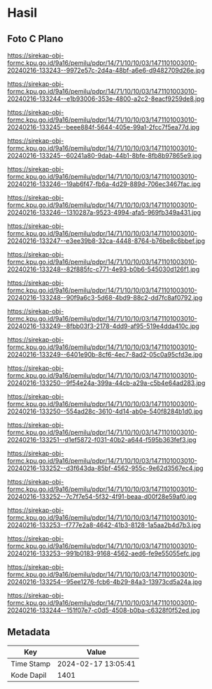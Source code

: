 # Hasil

## Foto C Plano

https://sirekap-obj-formc.kpu.go.id/9a16/pemilu/pdpr/14/71/10/10/03/1471101003010-20240216-133243--9972e57c-2d4a-48bf-a6e6-d9482709d26e.jpg

https://sirekap-obj-formc.kpu.go.id/9a16/pemilu/pdpr/14/71/10/10/03/1471101003010-20240216-133244--e1b93006-353e-4800-a2c2-8eacf9259de8.jpg

https://sirekap-obj-formc.kpu.go.id/9a16/pemilu/pdpr/14/71/10/10/03/1471101003010-20240216-133245--beee884f-5644-405e-99a1-2fcc7f5ea77d.jpg

https://sirekap-obj-formc.kpu.go.id/9a16/pemilu/pdpr/14/71/10/10/03/1471101003010-20240216-133245--60241a80-9dab-44b1-8bfe-8fb8b97865e9.jpg

https://sirekap-obj-formc.kpu.go.id/9a16/pemilu/pdpr/14/71/10/10/03/1471101003010-20240216-133246--19ab6f47-fb6a-4d29-889d-706ec3467fac.jpg

https://sirekap-obj-formc.kpu.go.id/9a16/pemilu/pdpr/14/71/10/10/03/1471101003010-20240216-133246--1310287a-9523-4994-afa5-969fb349a431.jpg

https://sirekap-obj-formc.kpu.go.id/9a16/pemilu/pdpr/14/71/10/10/03/1471101003010-20240216-133247--e3ee39b8-32ca-4448-8764-b76be8c6bbef.jpg

https://sirekap-obj-formc.kpu.go.id/9a16/pemilu/pdpr/14/71/10/10/03/1471101003010-20240216-133248--82f885fc-c771-4e93-b0b6-545030d126f1.jpg

https://sirekap-obj-formc.kpu.go.id/9a16/pemilu/pdpr/14/71/10/10/03/1471101003010-20240216-133248--90f9a6c3-5d68-4bd9-88c2-dd7fc8af0792.jpg

https://sirekap-obj-formc.kpu.go.id/9a16/pemilu/pdpr/14/71/10/10/03/1471101003010-20240216-133249--8fbb03f3-2178-4dd9-af95-519e4dda410c.jpg

https://sirekap-obj-formc.kpu.go.id/9a16/pemilu/pdpr/14/71/10/10/03/1471101003010-20240216-133249--6401e90b-8cf6-4ec7-8ad2-05c0a95cfd3e.jpg

https://sirekap-obj-formc.kpu.go.id/9a16/pemilu/pdpr/14/71/10/10/03/1471101003010-20240216-133250--9f54e24a-399a-44cb-a29a-c5b4e64ad283.jpg

https://sirekap-obj-formc.kpu.go.id/9a16/pemilu/pdpr/14/71/10/10/03/1471101003010-20240216-133250--554ad28c-3610-4d14-ab0e-540f8284b1d0.jpg

https://sirekap-obj-formc.kpu.go.id/9a16/pemilu/pdpr/14/71/10/10/03/1471101003010-20240216-133251--d1ef5872-f031-40b2-a644-f595b363fef3.jpg

https://sirekap-obj-formc.kpu.go.id/9a16/pemilu/pdpr/14/71/10/10/03/1471101003010-20240216-133252--d3f643da-85bf-4562-955c-9e62d3567ec4.jpg

https://sirekap-obj-formc.kpu.go.id/9a16/pemilu/pdpr/14/71/10/10/03/1471101003010-20240216-133252--7c7f7e54-5f32-4f91-beaa-d00f28e59af0.jpg

https://sirekap-obj-formc.kpu.go.id/9a16/pemilu/pdpr/14/71/10/10/03/1471101003010-20240216-133253--f777e2a8-4642-41b3-8128-1a5aa2b4d7b3.jpg

https://sirekap-obj-formc.kpu.go.id/9a16/pemilu/pdpr/14/71/10/10/03/1471101003010-20240216-133253--991b0183-9168-4562-aed6-fe9e55055efc.jpg

https://sirekap-obj-formc.kpu.go.id/9a16/pemilu/pdpr/14/71/10/10/03/1471101003010-20240216-133254--95ee1276-fcb6-4b29-84a3-13973cd5a24a.jpg

https://sirekap-obj-formc.kpu.go.id/9a16/pemilu/pdpr/14/71/10/10/03/1471101003010-20240216-133244--151f07e7-c0d5-4508-b0ba-c6328f0f52ed.jpg


## Metadata

| Key        | Value               |
| ---------- | ------------------- |
| Time Stamp | 2024-02-17 13:05:41 |
| Kode Dapil | 1401                |



